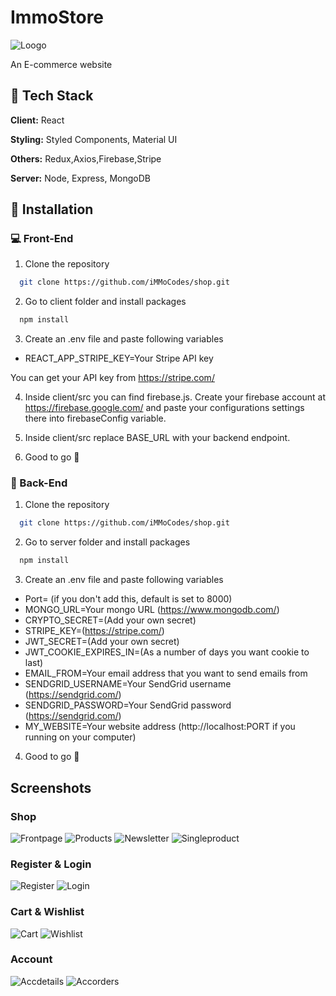 # ImmoStore

![Loogo](https://user-images.githubusercontent.com/74028194/138579470-22b9ae45-96ec-4da4-8205-18932e8f074e.png)

An E-commerce website


## 🔨 Tech Stack

**Client:** React

**Styling:** Styled Components, Material UI

**Others:** Redux,Axios,Firebase,Stripe

**Server:** Node, Express, MongoDB


  
## 📂 Installation

### 💻 Front-End

1. Clone the repository
```bash
  git clone https://github.com/iMMoCodes/shop.git
```

2. Go to client folder and install packages

```bash
  npm install
```

3. Create an .env file and paste following variables

- REACT_APP_STRIPE_KEY=Your Stripe API key

You can get your API key from https://stripe.com/

4. Inside client/src you can find firebase.js. Create your firebase account at https://firebase.google.com/ and paste your configurations settings there into firebaseConfig variable.

5. Inside client/src replace BASE_URL with your backend endpoint.

6. Good to go 🥳

### 📀 Back-End

1. Clone the repository

```bash
  git clone https://github.com/iMMoCodes/shop.git
```

2. Go to server folder and install packages

```bash
  npm install
```

3. Create an .env file and paste following variables
- Port= (if you don't add this, default is set to 8000)
- MONGO_URL=Your mongo URL (https://www.mongodb.com/)
- CRYPTO_SECRET=(Add your own secret)
- STRIPE_KEY=(https://stripe.com/)
- JWT_SECRET=(Add your own secret)
- JWT_COOKIE_EXPIRES_IN=(As a number of days you want cookie to last)
- EMAIL_FROM=Your email address that you want to send emails from
- SENDGRID_USERNAME=Your SendGrid username (https://sendgrid.com/)
- SENDGRID_PASSWORD=Your SendGrid password (https://sendgrid.com/)
- MY_WEBSITE=Your website address (http://localhost:PORT if you running on your computer)

4. Good to go 🥳

## Screenshots

### Shop
![Frontpage](https://user-images.githubusercontent.com/74028194/138579003-1dc68d65-b600-436a-9263-6045cede767b.jpg) ![Products](https://user-images.githubusercontent.com/74028194/138579007-8bec5fde-b179-4ccf-9d70-42e346469ec9.jpg)
![Newsletter](https://user-images.githubusercontent.com/74028194/138579012-8547593f-6839-4bce-a6f9-f864ca431a0a.jpg) ![Singleproduct](https://user-images.githubusercontent.com/74028194/138579015-9d1203e1-00b0-46db-9f1f-5f71e3ae15cd.jpg)
### Register & Login
![Register](https://user-images.githubusercontent.com/74028194/138579020-b36bc1b7-a59c-4687-8b34-5f04efcd616a.jpg) ![Login](https://user-images.githubusercontent.com/74028194/138579024-5ef37b8c-9d89-4892-b720-5e95ed0ab82f.jpg)
### Cart & Wishlist
![Cart](https://user-images.githubusercontent.com/74028194/138579038-99bf8040-678c-43c6-9440-3825df328ff0.jpg) ![Wishlist](https://user-images.githubusercontent.com/74028194/138579041-217e8d01-5133-4505-b166-70b76dfa19ac.jpg)
### Account
![Accdetails](https://user-images.githubusercontent.com/74028194/138579049-68cd54e3-18e7-4d1e-8f79-8932d5e46b9f.jpg) ![Accorders](https://user-images.githubusercontent.com/74028194/138579053-852c40c0-fc89-400f-a879-93f6e0b0f6c4.jpg)





